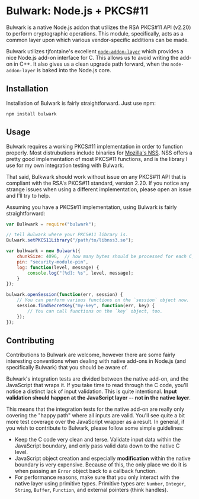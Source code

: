 # Bulwark:  Node.js + PKCS#11

Bulwark is a native Node.js addon that utilizes the RSA PKCS#11 API (v2.20) to perform cryptographic operations.  This module, specifically, acts as a common layer upon which various vendor-specific additions can be made. 

Bulwark utilizes tjfontaine's excellent [`node-addon-layer`](https://github.com/tjfontaine/node-addon-layer) which provides a nice Node.js add-on interface for C.  This allows us to avoid writing the add-on in C++.  It also gives us a clean upgrade path forward, when the `node-addon-layer` is baked into the Node.js core.

## Installation

Installation of Bulwark is fairly straightforward.  Just use npm:

    npm install bulwark
    
## Usage

Bulwark requires a working PKCS#11 implementation in order to function properly.  Most distrubutions include binaries for [Mozilla's NSS](https://developer.mozilla.org/en-US/docs/Mozilla/Projects/NSS).  NSS offers a pretty good implementation of most PKCS#11 functions, and is the library I use for my own integration testing with Bulwark.

That said, Bulkwark should work without issue on any PKCS#11 API that is compliant with the RSA's PKCS#11 standard, version 2.20.  If you notice any strange issues when using a different implementation, please open an issue and I'll try to help.

Assuming you have a PKCS#11 implementation, using Bulwark is fairly straightforward:

```javascript
var Bulkwark = require("bulwark");

// tell Bulwark where your PKCS#11 library is.
Bulwark.setPKCS11Library("/path/to/libnss3.so");

var bulkwark = new Bulwark({
    chunkSize: 4096,  // how many bytes should be processed for each C_*Update call.
    pin: "security-module-pin",
    log: function(level, message) {
        console.log("[%d]: %s", level, message);
    }
});

bulwark.openSession(function(err, session) {
    // You can perform various functions on the `session` object now.
    session.findSecretKey("my-key", function(err, key) {
        // You can call functions on the `key` object, too.
    });
});
```

## Contributing

Contributions to Bulwark are welcome, however there are some fairly interesting conventions when dealing with native add-ons in Node.js (and specifically Bulwark) that you should be aware of.

Bulwark's integration tests are divided between the native add-on, and the JavaScript that wraps it.  If you take time to read through the C code, you'll notice a distinct lack of input validation.  This is quite intentional.  **Input validation should happen at the JavaScript layer -- not in the native layer**.

This means that the integration tests for the native add-on are really only covering the "happy path" where all inputs are valid.  You'll see quite a bit more test coverage over the JavaScript wrapper as a result.  In general, if you wish to contribute to Bulwark, please follow some simple guidelines:

 * Keep the C code very clean and terse.  Validate input data within the JavaScript boundary, and only pass valid data down to the native C level.
 * JavaScript object creation and especially **modification** within the native boundary is very expensive.  Because of this, the only place we do it is when passing an `Error` object back to a callback function.
 * For performance reasons, make sure that you only interact with the native layer using primitive types.  Primitive types are:  `Number`, `Integer`, `String`, `Buffer`, `Function`, and external pointers (think handles).